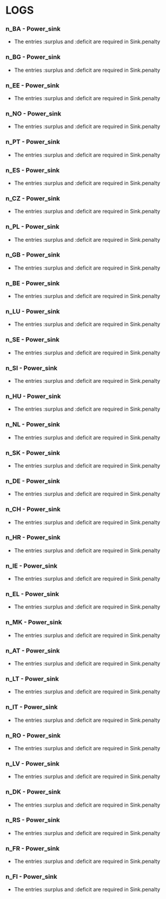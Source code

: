 
# LOGS

### n_BA - Power_sink
 * The entries :surplus and :deficit are required in Sink.penalty

### n_BG - Power_sink
 * The entries :surplus and :deficit are required in Sink.penalty

### n_EE - Power_sink
 * The entries :surplus and :deficit are required in Sink.penalty

### n_NO - Power_sink
 * The entries :surplus and :deficit are required in Sink.penalty

### n_PT - Power_sink
 * The entries :surplus and :deficit are required in Sink.penalty

### n_ES - Power_sink
 * The entries :surplus and :deficit are required in Sink.penalty

### n_CZ - Power_sink
 * The entries :surplus and :deficit are required in Sink.penalty

### n_PL - Power_sink
 * The entries :surplus and :deficit are required in Sink.penalty

### n_GB - Power_sink
 * The entries :surplus and :deficit are required in Sink.penalty

### n_BE - Power_sink
 * The entries :surplus and :deficit are required in Sink.penalty

### n_LU - Power_sink
 * The entries :surplus and :deficit are required in Sink.penalty

### n_SE - Power_sink
 * The entries :surplus and :deficit are required in Sink.penalty

### n_SI - Power_sink
 * The entries :surplus and :deficit are required in Sink.penalty

### n_HU - Power_sink
 * The entries :surplus and :deficit are required in Sink.penalty

### n_NL - Power_sink
 * The entries :surplus and :deficit are required in Sink.penalty

### n_SK - Power_sink
 * The entries :surplus and :deficit are required in Sink.penalty

### n_DE - Power_sink
 * The entries :surplus and :deficit are required in Sink.penalty

### n_CH - Power_sink
 * The entries :surplus and :deficit are required in Sink.penalty

### n_HR - Power_sink
 * The entries :surplus and :deficit are required in Sink.penalty

### n_IE - Power_sink
 * The entries :surplus and :deficit are required in Sink.penalty

### n_EL - Power_sink
 * The entries :surplus and :deficit are required in Sink.penalty

### n_MK - Power_sink
 * The entries :surplus and :deficit are required in Sink.penalty

### n_AT - Power_sink
 * The entries :surplus and :deficit are required in Sink.penalty

### n_LT - Power_sink
 * The entries :surplus and :deficit are required in Sink.penalty

### n_IT - Power_sink
 * The entries :surplus and :deficit are required in Sink.penalty

### n_RO - Power_sink
 * The entries :surplus and :deficit are required in Sink.penalty

### n_LV - Power_sink
 * The entries :surplus and :deficit are required in Sink.penalty

### n_DK - Power_sink
 * The entries :surplus and :deficit are required in Sink.penalty

### n_RS - Power_sink
 * The entries :surplus and :deficit are required in Sink.penalty

### n_FR - Power_sink
 * The entries :surplus and :deficit are required in Sink.penalty

### n_FI - Power_sink
 * The entries :surplus and :deficit are required in Sink.penalty


